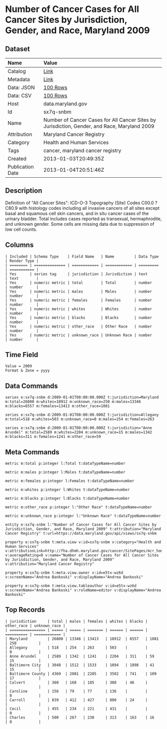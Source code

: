 # Number of Cancer Cases for All Cancer Sites by Jurisdiction, Gender, and Race, Maryland 2009

## Dataset

| Name | Value |
| :--- | :---- |
| Catalog | [Link](https://catalog.data.gov/dataset/number-of-cancer-cases-for-all-cancer-sites-by-jurisdiction-gender-and-race-maryland-2009-eaa80) |
| Metadata | [Link](https://data.maryland.gov/api/views/sx7q-snbm) |
| Data: JSON | [100 Rows](https://data.maryland.gov/api/views/sx7q-snbm/rows.json?max_rows=100) |
| Data: CSV | [100 Rows](https://data.maryland.gov/api/views/sx7q-snbm/rows.csv?max_rows=100) |
| Host | data.maryland.gov |
| Id | sx7q-snbm |
| Name | Number of Cancer Cases for All Cancer Sites by Jurisdiction, Gender, and Race, Maryland 2009 |
| Attribution | Maryland Cancer Registry |
| Category | Health and Human Services |
| Tags | cancer, maryland cancer registry |
| Created | 2013-01-03T20:49:35Z |
| Publication Date | 2013-01-04T20:51:46Z |

## Description

Definition of "All Cancer Sites": ICD-O-3 Topography (Site) Codes  C00.0 ? C80.9  with histology codes including all invasive cancers of all sites except basal and squamous cell skin cancers, and in situ cancer cases of the urinary bladder.  Total includes cases reported as transexual, hermaphrodite, and unknown gender.  Some cells are missing data due to suppression of low cell counts.

## Columns

```ls
| Included | Schema Type    | Field Name   | Name         | Data Type | Render Type |
| ======== | ============== | ============ | ============ | ========= | =========== |
| Yes      | series tag     | jurisdiction | Jurisdiction | text      | text        |
| Yes      | numeric metric | total        | Total        | number    | number      |
| Yes      | numeric metric | males        | Males        | number    | number      |
| Yes      | numeric metric | females      | Females      | number    | number      |
| Yes      | numeric metric | whites       | Whites       | number    | number      |
| Yes      | numeric metric | blacks       | Blacks       | number    | number      |
| Yes      | numeric metric | other_race   | Other Race   | number    | number      |
| Yes      | numeric metric | unknown_race | Unknown Race | number    | number      |
```

## Time Field

```ls
Value = 2009
Format & Zone = yyyy
```

## Data Commands

```ls
series e:sx7q-snbm d:2009-01-01T00:00:00.000Z t:jurisdiction=Maryland m:total=26800 m:whites=18912 m:unknown_race=250 m:males=13346 m:blacks=6557 m:females=13413 m:other_race=1081

series e:sx7q-snbm d:2009-01-01T00:00:00.000Z t:jurisdiction=Allegany m:total=518 m:whites=503 m:unknown_race=0 m:males=254 m:females=263

series e:sx7q-snbm d:2009-01-01T00:00:00.000Z t:jurisdiction="Anne Arundel" m:total=2589 m:whites=2204 m:unknown_race=15 m:males=1342 m:blacks=311 m:females=1241 m:other_race=59
```

## Meta Commands

```ls
metric m:total p:integer l:Total t:dataTypeName=number

metric m:males p:integer l:Males t:dataTypeName=number

metric m:females p:integer l:Females t:dataTypeName=number

metric m:whites p:integer l:Whites t:dataTypeName=number

metric m:blacks p:integer l:Blacks t:dataTypeName=number

metric m:other_race p:integer l:"Other Race" t:dataTypeName=number

metric m:unknown_race p:integer l:"Unknown Race" t:dataTypeName=number

entity e:sx7q-snbm l:"Number of Cancer Cases for All Cancer Sites by Jurisdiction, Gender, and Race, Maryland 2009" t:attribution="Maryland Cancer Registry" t:url=https://data.maryland.gov/api/views/sx7q-snbm

property e:sx7q-snbm t:meta.view v:id=sx7q-snbm v:category="Health and Human Services" v:attributionLink=http://fha.dhmh.maryland.gov/cancer/SitePages/mcr_home.aspx v:averageRating=0 v:name="Number of Cancer Cases for All Cancer Sites by Jurisdiction, Gender, and Race, Maryland 2009" v:attribution="Maryland Cancer Registry"

property e:sx7q-snbm t:meta.view.owner v:id=e5tx-wz6d v:screenName="Andrea Bankoski" v:displayName="Andrea Bankoski"

property e:sx7q-snbm t:meta.view.tableauthor v:id=e5tx-wz6d v:screenName="Andrea Bankoski" v:roleName=editor v:displayName="Andrea Bankoski"
```

## Top Records

```ls
| jurisdiction     | total | males | females | whites | blacks | other_race | unknown_race | 
| ================ | ===== | ===== | ======= | ====== | ====== | ========== | ============ | 
| Maryland         | 26800 | 13346 | 13413   | 18912  | 6557   | 1081       | 250          | 
| Allegany         | 518   | 254   | 263     | 503    |        |            | 0            | 
| Anne Arundel     | 2589  | 1342  | 1241    | 2204   | 311    | 59         | 15           | 
| Baltimore City   | 3048  | 1512  | 1533    | 1094   | 1898   | 41         | 15           | 
| Baltimore County | 4369  | 2081  | 2285    | 3502   | 741    | 109        | 17           | 
| Calvert          | 360   | 168   | 185     | 308    | 46     |            |              | 
| Caroline         | 156   | 79    | 77      | 136    |        |            | 0            | 
| Carroll          | 839   | 412   | 427     | 800    | 24     |            |              | 
| Cecil            | 455   | 234   | 221     | 431    |        |            | 0            | 
| Charles          | 500   | 267   | 230     | 313    | 163    | 16         | 8            | 
```